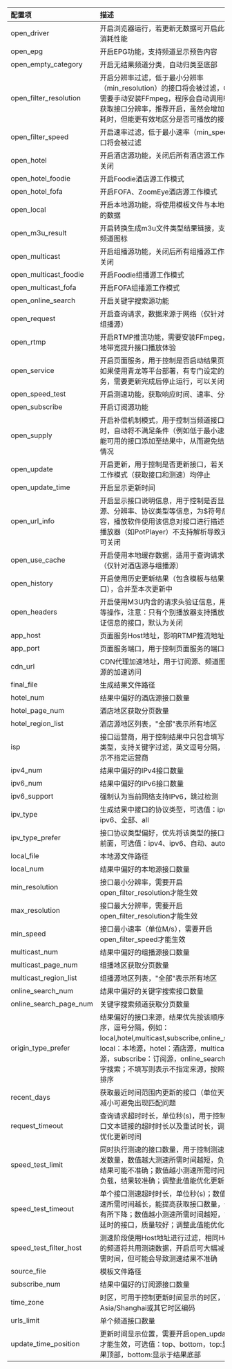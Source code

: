 |配置项|描述|默认值|修改值
|:-----------------------|:----------------------------------------------------------------------------------------------------------------------------------------------------------------------|:------------------|:------------------
|open_driver|开启浏览器运行，若更新无数据可开启此模式，较消耗性能|False|
|open_epg|开启EPG功能，支持频道显示预告内容|True|False
|open_empty_category|开启无结果频道分类，自动归类至底部|False|
|open_filter_resolution|开启分辨率过滤，低于最小分辨率（min_resolution）的接口将会被过滤，GUI用户需要手动安装FFmpeg，程序会自动调用FFmpeg获取接口分辨率，推荐开启，虽然会增加测速阶段耗时，但能更有效地区分是否可播放的接口|True|
|open_filter_speed|开启速率过滤，低于最小速率（min_speed）的接口将会被过滤|True|
|open_hotel|开启酒店源功能，关闭后所有酒店源工作模式都将关闭|False|
|open_hotel_foodie|开启Foodie酒店源工作模式|True|
|open_hotel_fofa|开启FOFA、ZoomEye酒店源工作模式|False|
|open_local|开启本地源功能，将使用模板文件与本地源文件中的数据|True|
|open_m3u_result|开启转换生成m3u文件类型结果链接，支持显示频道图标|True|False
|open_multicast|开启组播源功能，关闭后所有组播源工作模式都将关闭|False|
|open_multicast_foodie|开启Foodie组播源工作模式|True|
|open_multicast_fofa|开启FOFA组播源工作模式|False|
|open_online_search|开启关键字搜索源功能|False|
|open_request|开启查询请求，数据来源于网络（仅针对酒店源与组播源）|False|
|open_rtmp|开启RTMP推流功能，需要安装FFmpeg，利用本地带宽提升接口播放体验|True|
|open_service|开启页面服务，用于控制是否启动结果页面服务；如果使用青龙等平台部署，有专门设定的定时任务，需要更新完成后停止运行，可以关闭该功能|True|
|open_speed_test|开启测速功能，获取响应时间、速率、分辨率|True|
|open_subscribe|开启订阅源功能|True|
|open_supply|开启补偿机制模式，用于控制当频道接口数量不足时，自动将不满足条件（例如低于最小速率）但可能可用的接口添加至结果中，从而避免结果为空的情况|True|
|open_update|开启更新，用于控制是否更新接口，若关闭则所有工作模式（获取接口和测速）均停止|True|
|open_update_time|开启显示更新时间|True|False
|open_url_info|开启显示接口说明信息，用于控制是否显示接口来源、分辨率、协议类型等信息，为$符号后的内容，播放软件使用该信息对接口进行描述，若部分播放器（如PotPlayer）不支持解析导致无法播放可关闭|False|
|open_use_cache|开启使用本地缓存数据，适用于查询请求失败场景（仅针对酒店源与组播源）|True|
|open_history|开启使用历史更新结果（包含模板与结果文件的接口），合并至本次更新中|True|False
|open_headers|开启使用M3U内含的请求头验证信息，用于测速等操作，注意：只有个别播放器支持播放这类含验证信息的接口，默认为关闭|False|
|app_host|页面服务Host地址，影响RTMP推流地址生成|http://localhost|
|app_port|页面服务端口，用于控制页面服务的端口号|8000|
|cdn_url|CDN代理加速地址，用于订阅源、频道图标等资源的加速访问||
|final_file|生成结果文件路径|output/result.txt|output/user_result.txt
|hotel_num|结果中偏好的酒店源接口数量|10|
|hotel_page_num|酒店地区获取分页数量|1|
|hotel_region_list|酒店源地区列表，"全部"表示所有地区|全部|
|isp|接口运营商，用于控制结果中只包含填写的运营商类型，支持关键字过滤，英文逗号分隔，不填写表示不指定运营商||
|ipv4_num|结果中偏好的IPv4接口数量||10
|ipv6_num|结果中偏好的IPv6接口数量||0
|ipv6_support|强制认为当前网络支持IPv6，跳过检测|False|
|ipv_type|生成结果中接口的协议类型，可选值：ipv4、ipv6、全部、all|全部|ipv4
|ipv_type_prefer|接口协议类型偏好，优先将该类型的接口排在结果前面，可选值：ipv4、ipv6、自动、auto|auto|ipv4
|local_file|本地源文件路径|config/local.txt|config/user_local.txt
|local_num|结果中偏好的本地源接口数量|10|
|min_resolution|接口最小分辨率，需要开启open_filter_resolution才能生效|1920x1080|1280x720
|max_resolution|接口最大分辨率，需要开启open_filter_resolution才能生效|1920x1080|
|min_speed|接口最小速率（单位M/s），需要开启open_filter_speed才能生效|0.5|
|multicast_num|结果中偏好的组播源接口数量|10|
|multicast_page_num|组播地区获取分页数量|1|
|multicast_region_list|组播源地区列表，"全部"表示所有地区|全部|
|online_search_num|结果中偏好的关键字搜索接口数量|0|
|online_search_page_num|关键字搜索频道获取分页数量|1|
|origin_type_prefer|结果偏好的接口来源，结果优先按该顺序进行排序，逗号分隔，例如：local,hotel,multicast,subscribe,online_search；local：本地源，hotel：酒店源，multicast：组播源，subscribe：订阅源，online_search：关键字搜索；不填写则表示不指定来源，按照接口速率排序||
|recent_days|获取最近时间范围内更新的接口（单位天），适当减小可避免出现匹配问题|30|
|request_timeout|查询请求超时时长，单位秒(s)，用于控制查询接口文本链接的超时时长以及重试时长，调整此值能优化更新时间|10|
|speed_test_limit|同时执行测速的接口数量，用于控制测速阶段的并发数量，数值越大测速所需时间越短，负载较高，结果可能不准确；数值越小测速所需时间越长，低负载，结果较准确；调整此值能优化更新时间|10|
|speed_test_timeout|单个接口测速超时时长，单位秒(s)；数值越大测速所需时间越长，能提高获取接口数量，但质量会有所下降；数值越小测速所需时间越短，能获取低延时的接口，质量较好；调整此值能优化更新时间|10|
|speed_test_filter_host|测速阶段使用Host地址进行过滤，相同Host地址的频道将共用测速数据，开启后可大幅减少测速所需时间，但可能会导致测速结果不准确|False|True
|source_file|模板文件路径|config/demo.txt|config/user_demo.txt
|subscribe_num|结果中偏好的订阅源接口数量|10|
|time_zone|时区，可用于控制更新时间显示的时区，可选值：Asia/Shanghai或其它时区编码|Asia/Shanghai|
|urls_limit|单个频道接口数量|10|
|update_time_position|更新时间显示位置，需要开启open_update_time才能生效，可选值：top、bottom，top:显示于结果顶部，bottom:显示于结果底部|top|
